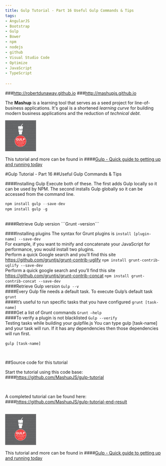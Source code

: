 ```yaml
---
title: Gulp Tutorial - Part 16 Useful Gulp Commands & Tips
tags: 
- AngularJS
- Bootstrap
- Gulp
- Bower
- npm
- nodejs
- github
- Visual Studio Code
- Optimize
- JavaScript
- TypeScript

---
```


###http://robertdunaway.github.io
###http://mashupjs.github.io


The **Mashup** is a learning tool that serves as a seed project for line-of-business applications.  It's goal is a shortened *learning curve* for building modern business applications and the reduction of *technical debt*.
<br>

 <img src="https://raw.githubusercontent.com/MashupJS/MashupJS/master/docs/mashupWorkflow/gulp/bookcoverimage.PNG" alt="Smiley face" height="100" width="100"> 

This tutorial and more can be found in
####[Gulp - Quick guide to getting up and running today](http://www.amazon.com/Gulp-Quick-guide-getting-running-ebook/dp/B010NXMFF6/)

#Gulp Tutorial - Part 16
##Useful Gulp Commands & Tips

####Installing Gulp
Execute both of these.  The first adds Gulp locally so it can be used by NPM.  The second installs Gulp globally so it can be accessed from the command line.
<br>
```javascript
npm install gulp --save-dev
npm install gulp -g
```
<br>
####Retrieve Gulp version
```Grunt -version```

####Installing plugins
The syntax for Grunt plugins is
```install [plugin-name] --save-dev```
<br>
For example, if you want to minify and concatenate your JavaScript for performance, you would install two plugins.
<br>
Perform a quick Google search and you’ll find this site
https://github.com/gruntjs/grunt-contrib-uglify
```npm install grunt-contrib-uglify --save-dev```
<br>
Perform a quick google search and you’ll find this site
https://github.com/gruntjs/grunt-contrib-concat
```npm install grunt-contrib-concat --save-dev```
<br>
####Retrieve Gulp version
```Gulp --v```
<br>
####Every Gulp file needs a default task.  To execute Gulp’s default task
```grunt```
<br>
####It’s useful to run specific tasks that you have configured
```grunt [task-name]```
<br>
####Get a list of Grunt commands
```Grunt –help```
<br>
####To verify a plugin is not blacklisted
```Gulp --verify```
<br>
Testing tasks while building your gulpfile.js
You can type gulp [task-name] and your task will run.  If it has any dependencies then those dependencies will run first.

```gulp [task-name]```



<br>

##Source code for this tutorial


Start the tutorial using this code base:  
####https://github.com/MashupJS/gulp-tutorial

<br>

A completed tutorial can be found here:  
####https://github.com/MashupJS/gulp-tutorial-end-result

<br>

 <img src="https://raw.githubusercontent.com/MashupJS/MashupJS/master/docs/mashupWorkflow/gulp/bookcoverimage.PNG" alt="Smiley face" height="100" width="100"> 

This tutorial and more can be found in
####[Gulp - Quick guide to getting up and running today](http://www.amazon.com/Gulp-Quick-guide-getting-running-ebook/dp/B010NXMFF6/)